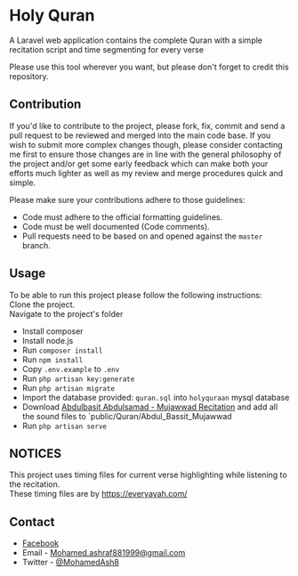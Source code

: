 # Holy Quran

A Laravel web application contains the complete Quran with a simple recitation script and time segmenting for every verse

Please use this tool wherever you want, but please don't forget to credit this repository.

## Contribution

If you'd like to contribute to the project, please fork, fix, commit and send a pull request to be reviewed and merged into the main code base. If you wish to submit more complex changes though, please consider contacting me first to ensure those changes are in line with the general philosophy of the project and/or get some early feedback which can make both your efforts much lighter as well as my review and merge procedures quick and simple.

Please make sure your contributions adhere to those guidelines:

- Code must adhere to the official formatting guidelines.
- Code must be well documented (Code comments).
- Pull requests need to be based on and opened against the `master` branch.

## Usage

To be able to run this project please follow the following instructions:\
Clone the project.\
Navigate to the project's folder

- Install composer
- Install node.js
- Run `composer install`
- Run `npm install`
- Copy `.env.example` to `.env`
- Run `php artisan key:generate`
- Run `php artisan migrate`
- Import the database provided: `quran.sql` into `holyquraan` mysql database
- Download [Abdulbasit Abdulsamad - Mujawwad Recitation](https://tvquran.com/en/collection/2) and add all the sound files to `public/Quran/Abdul_Bassit_Mujawwad
- Run `php artisan serve`

## NOTICES

This project uses timing files for current verse highlighting while listening to the recitation.\
These timing files are by <https://everyayah.com/>

## Contact

- [Facebook](https://www.facebook.com/Mhmd.Ashf/)
- Email - Mohamed.ashraf881999@gmail.com
- Twitter - [@MohamedAsh8](https://twitter.com/MohamedAsh8)
